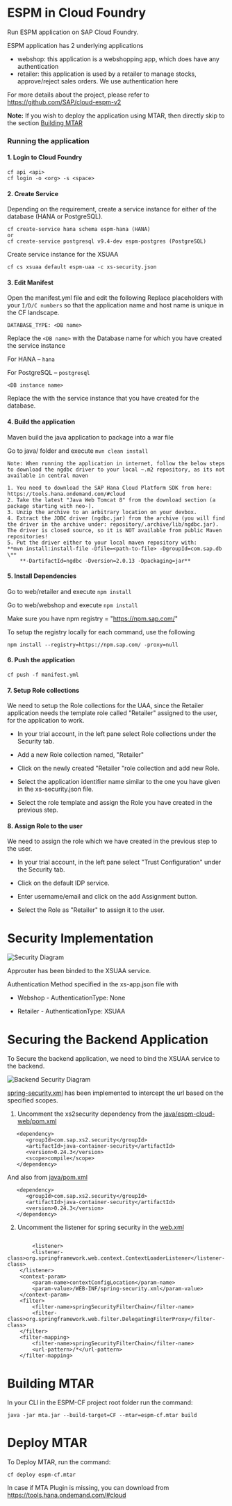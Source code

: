 # ESPM in Cloud Foundry

Run ESPM application on SAP Cloud Foundry. 

ESPM application has 2 underlying applications
- webshop: this application is a webshopping app, which does have any authentication
- retailer: this application is used by a retailer to manage stocks, approve/reject sales orders. We use authentication here

For more details about the project, please refer to https://github.com/SAP/cloud-espm-v2 

**Note:** If you wish to deploy the application using MTAR, then directly skip to the section [Building MTAR](#building-mtar)

### Running the application

#### 1. Login to Cloud Foundry

```
cf api <api>
cf login -o <org> -s <space>
```

#### 2. Create Service

Depending on the requirement, create a service instance for either of the database (HANA or PostgreSQL).

```
cf create-service hana schema espm-hana (HANA)
or
cf create-service postgresql v9.4-dev espm-postgres (PostgreSQL)
```

Create service instance for the XSUAA 

```
cf cs xsuaa default espm-uaa -c xs-security.json
```

#### 3. Edit Manifest

Open the manifest.yml file and edit the following
Replace <i-number> placeholders with your ```I/D/C numbers``` so that the application name and host name is unique in the CF landscape.

```DATABASE_TYPE: <DB name>```

Replace the ```<DB name>``` with the Database name for which you have created the service instance

For HANA – ```hana```

For PostgreSQL – ```postgresql```

```<DB instance name>```

Replace the <DB instance name> with the service instance that you have created for the database.

#### 4. Build the application

Maven build the java application to package into a war file

Go to java/ folder and execute ```mvn clean install```


```
Note: When running the application in internet, follow the below steps to download the ngdbc driver to your local ~.m2 repository, as its not available in central maven

1. You need to download the SAP Hana Cloud Platform SDK from here: https://tools.hana.ondemand.com/#cloud
2. Take the latest "Java Web Tomcat 8" from the download section (a package starting with neo-).
3. Unzip the archive to an arbitrary location on your devbox.
4. Extract the JDBC driver (ngdbc.jar) from the archive (you will find the driver in the archive under: repository/.archive/lib/ngdbc.jar). The driver is closed source, so it is NOT available from public Maven repositories!
5. Put the driver either to your local maven repository with:
**mvn install:install-file -Dfile=<path-to-file> -DgroupId=com.sap.db \**
    **-DartifactId=ngdbc -Dversion=2.0.13 -Dpackaging=jar**

``` 

#### 5. Install Dependencies

Go to web/retailer and execute ```npm install```

Go to web/webshop and execute ```npm install```

Make sure you have npm registry = "https://npm.sap.com/"

To setup the registry locally for each command, use the following

```npm install --registry=https://npm.sap.com/ -proxy=null```

#### 6. Push the application

```cf push -f manifest.yml```


#### 7. Setup Role collections

We need to setup the Role collections for the UAA, since the Retailer application needs the template role called "Retailer" assigned to the user, for the application to work.

 - In your trial account, in the left pane select Role collections under the Security tab.

 - Add a new Role collection named, "Retailer"

 - Click on the newly created "Retailer "role collection and add new Role.

 - Select the application identifier name similar to the one you have given in the xs-security.json file.

 - Select the role template and assign the Role you have created in the previous step.

#### 8. Assign Role to the user

We need to assign the role which we have created in the previous step to the user.

 - In your trial account, in the left pane select "Trust Configuration" under the Security tab.

 - Click on the default IDP service.

 - Enter username/email and click on the add Assignment button.

 - Select the Role as "Retailer" to assign it to the user.

# Security Implementation

![Security Diagram](/docs/images/ui-merge.jpg?raw=true)

Approuter has been binded to the XSUAA service.

Authentication Method specified in the xs-app.json file with

- Webshop - AuthenticationType: None

- Retailer - AuthenticationType: XSUAA

# Securing the Backend Application

To Secure the backend application, we need to bind the XSUAA service to the backend.

![Backend Security Diagram](/docs/images/ui-merge-backend-uaa.jpg?raw=true)

[spring-security.xml](/espm-cloud-web/src/main/webapp/WEB-INF/spring-security.xml) has been implemented to intercept the url based on the specified scopes.

1. Uncomment the xs2security dependency from the [java/espm-cloud-web/pom.xml](/java/espm-cloud-web/pom.xml)

```
   <dependency>
      <groupId>com.sap.xs2.security</groupId>
      <artifactId>java-container-security</artifactId>
      <version>0.24.3</version>
      <scope>compile</scope>
   </dependency>
```

And also from [java/pom.xml](/java/pom.xml)

```
   <dependency>
      <groupId>com.sap.xs2.security</groupId>
      <artifactId>java-container-security</artifactId>
      <version>0.24.3</version>
   </dependency>
```

2. Uncomment the listener for spring security in the [web.xml](/java/espm-cloud-web/src/main/webapp/WEB-INF/web.xml) 

```

        <listener>
		<listener-class>org.springframework.web.context.ContextLoaderListener</listener-class>
	</listener>
	<context-param>
		<param-name>contextConfigLocation</param-name>
		<param-value>/WEB-INF/spring-security.xml</param-value>
	</context-param>
	<filter>
		<filter-name>springSecurityFilterChain</filter-name>
		<filter-class>org.springframework.web.filter.DelegatingFilterProxy</filter-class>
	</filter>
	<filter-mapping>
		<filter-name>springSecurityFilterChain</filter-name>
		<url-pattern>/*</url-pattern>
	</filter-mapping>
```

# Building MTAR

In your CLI in the ESPM-CF project root folder run the command: 

	java -jar mta.jar --build-target=CF --mtar=espm-cf.mtar build
	
# Deploy MTAR

To Deploy MTAR, run the command:

	cf deploy espm-cf.mtar

In case if MTA Plugin is missing, you can download from https://tools.hana.ondemand.com/#cloud
	

